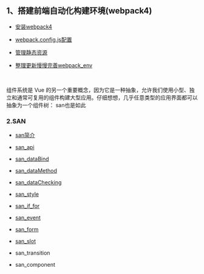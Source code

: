 ## 1、搭建前端自动化构建环境(webpack4)

- [安装webpack4](https://github.com/QingyiHuang/IFE-2018/blob/master/MVVM/webpack4/Webpack4Setup.md)

- [webpack.config.js配置](https://github.com/QingyiHuang/IFE-2018/blob/master/MVVM/webpack4/Webpack4Config.md)

- [管理静态资源](https://github.com/QingyiHuang/IFE-2018/blob/master/MVVM/webpack4/Webpack4Manage.md)

- [整理更新慢慢完善webpack_env](https://github.com/QingyiHuang/IFE-2018/tree/master/MVVM/webpack4_product_env)

  ​


组件系统是 Vue 的另一个重要概念，因为它是一种抽象，允许我们使用小型、独立和通常可复用的组件构建大型应用。仔细想想，几乎任意类型的应用界面都可以抽象为一个组件树： san也是如此

### 2.SAN

- [san简介](https://github.com/QingyiHuang/IFE-2018/blob/master/MVVM/SANDigtal/san_profile.md)

- [san_api](https://github.com/QingyiHuang/IFE-2018/blob/master/MVVM/san_api.md)

- [san_dataBind](https://github.com/QingyiHuang/IFE-2018/blob/master/MVVM/SANDigtal/san_dataBind.md)

- [san_dataMethod](https://github.com/QingyiHuang/IFE-2018/blob/master/MVVM/SANDigtal/san_dataMethod.md)

- [san_dataChecking](https://github.com/QingyiHuang/IFE-2018/blob/master/MVVM/SANDigtal/san_dataChecking.md)

- [san_style](https://github.com/QingyiHuang/IFE-2018/tree/master/MVVM/SAN_style)

- [san_if_for](https://github.com/QingyiHuang/IFE-2018/tree/master/MVVM/SAN_if_for)

- [san_event](https://github.com/QingyiHuang/IFE-2018/tree/master/MVVM/SAN_event)

- [san_form](https://github.com/QingyiHuang/IFE-2018/tree/master/MVVM/SAN_form)

- [san_slot](https://github.com/QingyiHuang/IFE-2018/tree/master/MVVM/SAN_slot)

- san_transition

- san_component

  ​

